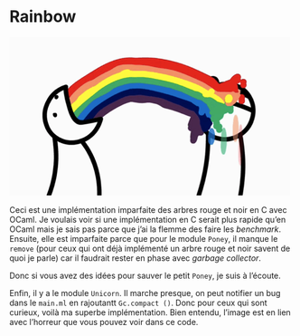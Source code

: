 Rainbow
=======

<p align=”center”>
  <img src="https://github.com/dinosaure/Rainbow/blob/master/logo.gif?raw=true" alt="Rainbow" />
</p>

Ceci est une implémentation imparfaite des arbres rouge et noir en C avec OCaml. Je voulais voir si une implémentation en C
serait plus rapide qu’en OCaml mais je sais pas parce que j’ai la flemme des faire les _benchmark_.
Ensuite, elle est imparfaite parce que pour le module `Poney`, il manque le `remove` (pour ceux qui ont déjà implémenté
un arbre rouge et noir savent de quoi je parle) car il faudrait rester en phase avec _garbage collector_.

Donc si vous avez des idées pour sauver le petit `Poney`, je suis à l’écoute.

Enfin, il y a le module `Unicorn`. Il marche presque, on peut notifier un bug dans le `main.ml` en rajoutantt
`Gc.compact ()`. Donc pour ceux qui sont curieux, voilà ma superbe implémentation. Bien entendu, l’image est en lien
avec l’horreur que vous pouvez voir dans ce code.
